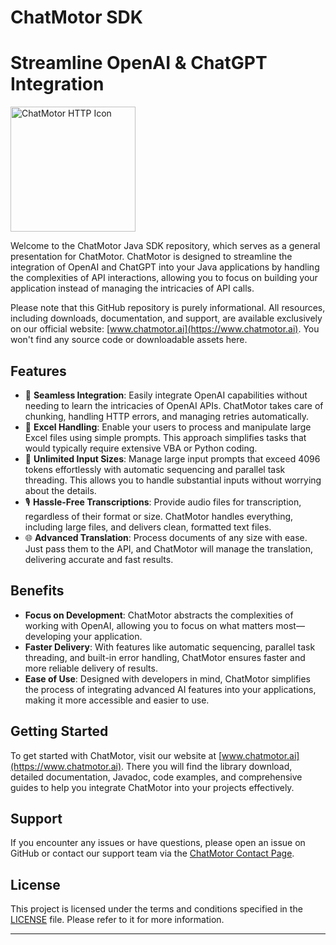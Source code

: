 # ChatMotor SDK

# Streamline OpenAI & ChatGPT Integration

<img src="https://docs.aceql.com/img/chatmotor-logo.png" width="200" alt="ChatMotor HTTP Icon"/>

Welcome to the ChatMotor Java SDK repository, which serves as a general presentation for ChatMotor. ChatMotor is designed to streamline the integration of OpenAI and ChatGPT into your Java applications by handling the complexities of API interactions, allowing you to focus on building your application instead of managing the intricacies of API calls.

Please note that this GitHub repository is purely informational. All resources, including downloads, documentation, and support, are available exclusively on our official website: [www.chatmotor.ai](https://www.chatmotor.ai). You won't find any source code or downloadable assets here.

## Features

- 🌟 **Seamless Integration**: Easily integrate OpenAI capabilities without needing to learn the intricacies of OpenAI APIs. ChatMotor takes care of chunking, handling HTTP errors, and managing retries automatically.
- 📄 **Excel Handling**: Enable your users to process and manipulate large Excel files using simple prompts. This approach simplifies tasks that would typically require extensive VBA or Python coding.
- 📝 **Unlimited Input Sizes**: Manage large input prompts that exceed 4096 tokens effortlessly with automatic sequencing and parallel task threading. This allows you to handle substantial inputs without worrying about the details.
- 🎙️ **Hassle-Free Transcriptions**: Provide audio files for transcription, regardless of their format or size. ChatMotor handles everything, including large files, and delivers clean, formatted text files.
- 🌐 **Advanced Translation**: Process documents of any size with ease. Just pass them to the API, and ChatMotor will manage the translation, delivering accurate and fast results.

## Benefits

- **Focus on Development**: ChatMotor abstracts the complexities of working with OpenAI, allowing you to focus on what matters most—developing your application.
- **Faster Delivery**: With features like automatic sequencing, parallel task threading, and built-in error handling, ChatMotor ensures faster and more reliable delivery of results.
- **Ease of Use**: Designed with developers in mind, ChatMotor simplifies the process of integrating advanced AI features into your applications, making it more accessible and easier to use.

## Getting Started

To get started with ChatMotor, visit our website at [www.chatmotor.ai](https://www.chatmotor.ai). There you will find the library download, detailed documentation, Javadoc, code examples, and comprehensive guides to help you integrate ChatMotor into your projects effectively.

## Support

If you encounter any issues or have questions, please open an issue on GitHub or contact our support team via the [ChatMotor Contact Page](https://www.chatmotor.ai/contact/).

## License

This project is licensed under the terms and conditions specified in the [LICENSE](https://github.com/ChatMotorApi/chatmotor-java?tab=License-1-ov-file) file. Please refer to it for more information.

________________________________________

